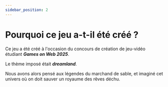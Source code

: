 ```yaml
---
sidebar_position: 2
---
```


# Pourquoi ce jeu a-t-il été créé ?

Ce jeu a été créé à l'occasion du concours de création de jeu-vidéo étudiant **_Games on Web 2025_**.

Le thème imposé était **_dreamland_**.

Nous avons alors pensé aux légendes du marchand de sable, et imaginé cet univers
où on doit sauver un royaume des rêves déchu.